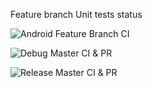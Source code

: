 Feature branch Unit tests status

![Android Feature Branch CI](https://github.com/a-blekot/weatherapp/workflows/Android%20Feature%20Branch%20CI/badge.svg)

![Debug Master CI & PR](https://github.com/a-blekot/weatherapp/workflows/Debug%20Master%20CI%20&%20PR/badge.svg)

![Release Master CI & PR](https://github.com/a-blekot/weatherapp/workflows/Release%20Master%20CI%20&%20PR/badge.svg)